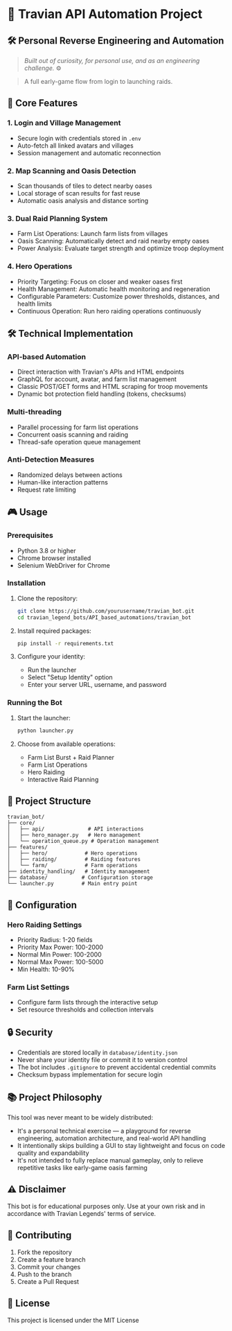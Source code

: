 # 🚀 Travian API Automation Project
## 🛠 Personal Reverse Engineering and Automation

> *Built out of curiosity, for personal use, and as an engineering challenge.* ⚙️

> A full early-game flow from login to launching raids.

## 🔑 Core Features

### 1. Login and Village Management
- Secure login with credentials stored in `.env`
- Auto-fetch all linked avatars and villages
- Session management and automatic reconnection

### 2. Map Scanning and Oasis Detection
- Scan thousands of tiles to detect nearby oases
- Local storage of scan results for fast reuse
- Automatic oasis analysis and distance sorting

### 3. Dual Raid Planning System
- Farm List Operations: Launch farm lists from villages
- Oasis Scanning: Automatically detect and raid nearby empty oases
- Power Analysis: Evaluate target strength and optimize troop deployment

### 4. Hero Operations
- Priority Targeting: Focus on closer and weaker oases first
- Health Management: Automatic health monitoring and regeneration
- Configurable Parameters: Customize power thresholds, distances, and health limits
- Continuous Operation: Run hero raiding operations continuously

## 🛠️ Technical Implementation

### API-based Automation
- Direct interaction with Travian's APIs and HTML endpoints
- GraphQL for account, avatar, and farm list management
- Classic POST/GET forms and HTML scraping for troop movements
- Dynamic bot protection field handling (tokens, checksums)

### Multi-threading
- Parallel processing for farm list operations
- Concurrent oasis scanning and raiding
- Thread-safe operation queue management

### Anti-Detection Measures
- Randomized delays between actions
- Human-like interaction patterns
- Request rate limiting

## 🎮 Usage

### Prerequisites
- Python 3.8 or higher
- Chrome browser installed
- Selenium WebDriver for Chrome

### Installation
1. Clone the repository:
   ```bash
   git clone https://github.com/yourusername/travian_bot.git
   cd travian_legend_bots/API_based_automations/travian_bot
   ```

2. Install required packages:
   ```bash
   pip install -r requirements.txt
   ```

3. Configure your identity:
   - Run the launcher
   - Select "Setup Identity" option
   - Enter your server URL, username, and password

### Running the Bot
1. Start the launcher:
   ```bash
   python launcher.py
   ```

2. Choose from available operations:
   - Farm List Burst + Raid Planner
   - Farm List Operations
   - Hero Raiding
   - Interactive Raid Planning

## 📁 Project Structure

```
travian_bot/
├── core/
│   ├── api/              # API interactions
│   ├── hero_manager.py   # Hero management
│   └── operation_queue.py # Operation management
├── features/
│   ├── hero/            # Hero operations
│   ├── raiding/         # Raiding features
│   └── farm/            # Farm operations
├── identity_handling/   # Identity management
├── database/           # Configuration storage
└── launcher.py         # Main entry point
```

## 🔧 Configuration

### Hero Raiding Settings
- Priority Radius: 1-20 fields
- Priority Max Power: 100-2000
- Normal Min Power: 100-2000
- Normal Max Power: 100-5000
- Min Health: 10-90%

### Farm List Settings
- Configure farm lists through the interactive setup
- Set resource thresholds and collection intervals

## 🔒 Security

- Credentials are stored locally in `database/identity.json`
- Never share your identity file or commit it to version control
- The bot includes `.gitignore` to prevent accidental credential commits
- Checksum bypass implementation for secure login

## 📚 Project Philosophy

This tool was never meant to be widely distributed:
- It's a personal technical exercise — a playground for reverse engineering, automation architecture, and real-world API handling
- It intentionally skips building a GUI to stay lightweight and focus on code quality and expandability
- It's not intended to fully replace manual gameplay, only to relieve repetitive tasks like early-game oasis farming

## ⚠️ Disclaimer

This bot is for educational purposes only. Use at your own risk and in accordance with Travian Legends' terms of service.

## 🤝 Contributing

1. Fork the repository
2. Create a feature branch
3. Commit your changes
4. Push to the branch
5. Create a Pull Request

## 📝 License

This project is licensed under the MIT License
